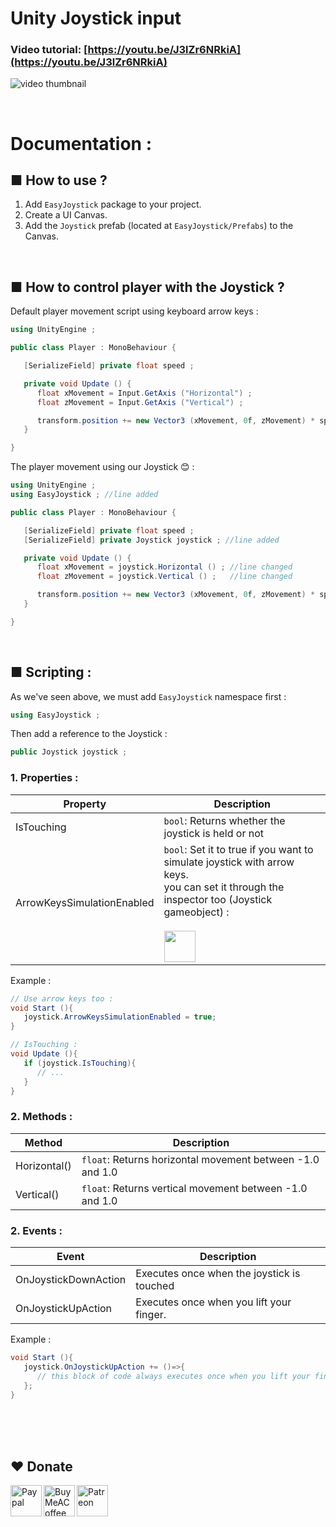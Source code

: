# Unity Joystick input
### Video tutorial: [https://youtu.be/J3lZr6NRkiA](https://youtu.be/J3lZr6NRkiA)
![video thumbnail](https://img.youtube.com/vi/J3lZr6NRkiA/0.jpg)

<br /> 

# Documentation :
## ■ How to use ?
1. Add ```EasyJoystick``` package to your project.
2. Create a UI Canvas.
3. Add the ```Joystick``` prefab (located at ```EasyJoystick/Prefabs```) to the Canvas.

<br /> 

## ■ How to control player with the Joystick ?
Default player movement script using keyboard arrow keys :
```C#
using UnityEngine ;

public class Player : MonoBehaviour {

   [SerializeField] private float speed ;

   private void Update () {
      float xMovement = Input.GetAxis ("Horizontal") ;
      float zMovement = Input.GetAxis ("Vertical") ;

      transform.position += new Vector3 (xMovement, 0f, zMovement) * speed * Time.deltaTime ;
   }

}
```

The player movement using our Joystick 😊 :
```C#
using UnityEngine ;
using EasyJoystick ; //line added

public class Player : MonoBehaviour {

   [SerializeField] private float speed ;
   [SerializeField] private Joystick joystick ; //line added

   private void Update () {
      float xMovement = joystick.Horizontal () ; //line changed
      float zMovement = joystick.Vertical () ;   //line changed

      transform.position += new Vector3 (xMovement, 0f, zMovement) * speed * Time.deltaTime ;
   }

}
```

<br /> 

## ■ Scripting :
As we've seen above, we must add ```EasyJoystick``` namespace first :
```C#
using EasyJoystick ;
```
Then add a reference to the Joystick :
```C#
public Joystick joystick ;
```
### 1. Properties :
| Property  | Description |
| ------------- | ------------- |
| IsTouching                  | ```bool```: Returns whether the joystick is held or not  |
| ArrowKeysSimulationEnabled  | ```bool```: Set it to true if you want to simulate joystick with arrow keys. <br> you can set it through the inspector too (Joystick gameobject) : <br> <br> <img src="https://www.mediafire.com/convkey/09e9/slytda007g4j8ka7g.jpg" height="50" /> |

Example :
```C#
// Use arrow keys too :
void Start (){
   joystick.ArrowKeysSimulationEnabled = true;
}

// IsTouching :
void Update (){
   if (joystick.IsTouching){
      // ...
   }
}
```

### 2. Methods :
| Method  | Description |
| ------------- | ------------- |
| Horizontal()  | ```float```: Returns horizontal movement between -1.0 and 1.0  |
| Vertical()    | ```float```: Returns vertical movement between -1.0 and 1.0  |


### 2. Events :
| Event  | Description |
| ------------- | ------------- |
| OnJoystickDownAction  | Executes once when the joystick is touched  |
| OnJoystickUpAction    | Executes once when you lift your finger.  |

Example :
```C#
void Start (){
   joystick.OnJoystickUpAction += ()=>{
      // this block of code always executes once when you lift your finger.
   };
}
```



<br><br><br>
## ❤️ Donate

<a href="https://paypal.me/hamzaherbou" title="https://paypal.me/hamzaherbou" target="_blank"><img align="left" height="50" src="https://www.mediafire.com/convkey/72dc/iz78ys7vtfsl957zg.jpg" alt="Paypal"></a>

<a href="https://www.buymeacoffee.com/hamzaherbou" title="https://www.buymeacoffee.com/hamzaherbou" target="_blank"><img align="left" height="50" src="https://www.mediafire.com/convkey/66bc/dg3xdk96km1pt7gzg.jpg" alt="BuyMeACoffee"></a>

<a href="https://patreon.com/herbou" title="https://patreon.com/herbou" target="_blank"><img align="left" height="50" src="https://www.mediafire.com/convkey/dc61/9kn26we5y76t8vlzg.jpg" alt="Patreon"></a>

